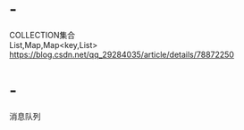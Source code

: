 # -
COLLECTION集合<br/>
List,Map,Map<key,List><br/>
https://blog.csdn.net/qq_29284035/article/details/78872250
# -
消息队列<br/>

